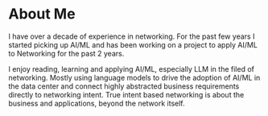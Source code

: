 # About Me

I have over a decade of experience in networking. For the past few years I started picking up AI/ML and has been working on a project to apply AI/ML to Networking for the past 2 years.

I enjoy reading, learning and applying AI/ML, especially LLM in the filed of networking. Mostly using language models to drive the adoption of AI/ML in the data center and connect highly abstracted business requirements directly to networking intent. True intent based networking is about the business and applications, beyond the network itself.
